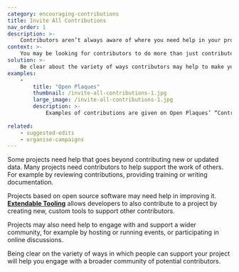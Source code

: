 ```yaml
---
category: encouraging-contributions
title: Invite All Contributions
nav_order: 1
description: >-
    Contributors aren’t always aware of where you need help in your project. 
context: >-
    You may be looking for contributors to do more than just contribute, edit and review data. 
solution: >-
    Be clear about the variety of ways contributors may help to make your project a success.
examples:
    -
        title: "Open Plaques"
        thumbnail: /invite-all-contributions-1.jpg
        large_image: /invite-all-contributions-1.jpg
        description: >-
            Examples of contributions are given on Open Plaques’ “Contribute” page
    
related:
    - suggested-edits
    - organise-campaigns
---
```


Some projects need help that goes beyond contributing new or updated data. Many projects need contributors to help support the work of others. For example by reviewing contributions, providing training or writing documentation.

Projects based on open source software may need help in improving it. **[Extendable Tooling](/patterns/workflow/extendable-tooling)** allows developers to also contribute to a project by creating new, custom tools to support other contributors.

Projects may also need help to engage with and support a wider community, for example by hosting or running events, or participating in online discussions.

Being clear on the variety of ways in which people can support your project will help you engage with a broader community of potential contributors.